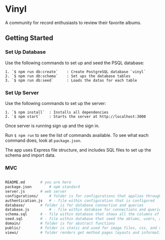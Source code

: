 # Vinyl

A community for record enthusiasts to review their favorite albums.

## Getting Started

### Set Up Database
Use the following commands to set up and seed the PSQL database:
```
1. `$ npm run db:create`	: Create PostgreSQL database `vinyl`
2. `$ npm run db:schema` 	: Set ups the database tables
3. `$ npm run db:seed`		: Loads the datas for each table
```

### Set Up Server
Use the following commands to set up the server:
```
1. `$ npm install`	: Installs all dependencies
2. `$ npm start`	: Starts the server at http://localhost:3000
```

Once server is running sign up and the sign in.

Run `$ npm run` to see the list of commands available. To see what each command does, look at `package.json`.

The app uses Express file structure, and includes SQL files to set up the schema and import data.

### MVC

```sh

README.md 		# you are here
package.json 		# npm standard
server.js 		# web server
configurations/ 	# folder is for configurations that applies throughout the codebase
authentication.js 	# - file within configuration that is configured
database/ 		# folder is for database connection and queries
database.js 		# - file within database for connections and queries 
schema.sql 		# - file within database that shows all the columns of each tables
seed.sql 		# - file within database that seed the ablums, users, and reviews data
domain/ 		# folder is for abstract functions 
public/ 		# folder is static and used for image files, css, and vanilla js
views/ 			# folder renders get method pages layouts and information as ejs html template
```
```